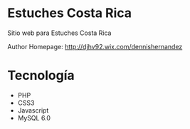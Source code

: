 Estuches Costa Rica
================

Sitio web para Estuches Costa Rica


Author Homepage:      http://djhv92.wix.com/dennishernandez<br />

Tecnología
=============

* PHP
* CSS3
* Javascript
* MySQL 6.0
